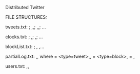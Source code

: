 Distributed Twitter

FILE STRUCTURES:

tweets.txt:	<userId>; <logical timestamp>,<tweet text>,<UTC timestamp>; <logical timestamp>,<tweet text>,<utc timestamp>; ...

clocks.txt:	<userId>; <userId>,<time>; <userId>,<time>; ...

blockList.txt:	<userId>; <userId>, <userId>,...

partialLog.txt:	<userID>,<logical timestamp>,<event data>
		where <event data> 	 = <type=tweet>,<text>,<utc timestamp>
			  		 = <type=block>,<userId>
			  		 = <unblock>,<userId>

users.txt: 	<userId>,<userName>,<ip address>
